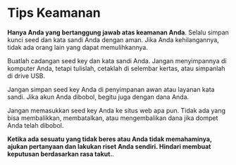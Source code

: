 # Tips Keamanan

**Hanya Anda yang bertanggung jawab atas keamanan Anda**. Selalu simpan kunci seed dan kata sandi Anda dengan aman. Jika Anda kehilangannya, tidak ada orang lain yang dapat memulihkannya.

Buatlah cadangan seed key dan kata sandi Anda. Jangan menyimpannya di komputer Anda, tetapi tulislah, cetaklah di selembar kertas, atau simpanlah di drive USB.

Jangan simpan seed key Anda di penyimpanan awan atau layanan kata sandi. Jika akun Anda dibobol, begitu juga dengan dana Anda.

Jangan memasukkan seed key Anda ke situs web apa pun. Tidak ada yang bisa membalikkan, membatalkan, atau mengembalikan dana jika dompet Anda telah dibobol.

**Ketika ada sesuatu yang tidak beres atau Anda tidak memahaminya, ajukan pertanyaan
dan lakukan riset Anda sendiri. Hindari membuat keputusan berdasarkan rasa takut.**.